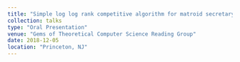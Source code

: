 ```yaml
---
title: "Simple log log rank competitive algorithm for matroid secretary"
collection: talks
type: "Oral Presentation"
venue: "Gems of Theoretical Computer Science Reading Group"
date: 2018-12-05
location: "Princeton, NJ"
---
```

